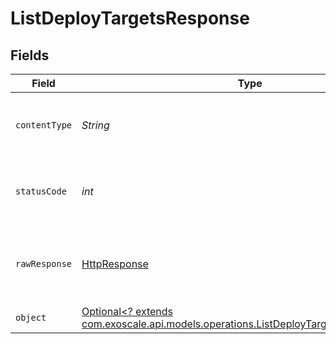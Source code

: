 # ListDeployTargetsResponse


## Fields

| Field                                                                                                                                            | Type                                                                                                                                             | Required                                                                                                                                         | Description                                                                                                                                      |
| ------------------------------------------------------------------------------------------------------------------------------------------------ | ------------------------------------------------------------------------------------------------------------------------------------------------ | ------------------------------------------------------------------------------------------------------------------------------------------------ | ------------------------------------------------------------------------------------------------------------------------------------------------ |
| `contentType`                                                                                                                                    | *String*                                                                                                                                         | :heavy_check_mark:                                                                                                                               | HTTP response content type for this operation                                                                                                    |
| `statusCode`                                                                                                                                     | *int*                                                                                                                                            | :heavy_check_mark:                                                                                                                               | HTTP response status code for this operation                                                                                                     |
| `rawResponse`                                                                                                                                    | [HttpResponse<InputStream>](https://docs.oracle.com/en/java/javase/11/docs/api/java.net.http/java/net/http/HttpResponse.html)                    | :heavy_check_mark:                                                                                                                               | Raw HTTP response; suitable for custom response parsing                                                                                          |
| `object`                                                                                                                                         | [Optional<? extends com.exoscale.api.models.operations.ListDeployTargetsResponseBody>](../../models/operations/ListDeployTargetsResponseBody.md) | :heavy_minus_sign:                                                                                                                               | 200                                                                                                                                              |
